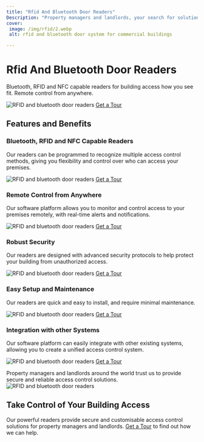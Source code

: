```yaml
---
title: "Rfid And Bluetooth Door Readers"
Description: "Property managers and landlords, your search for solutions to control access to your buildings ends here. Get up-to-date information on the latest RFID and Bluetooth Door Readers available and make secure access a priority!"
cover: 
 image: /img/rfid/2.webp
 alt: rfid and bluetooth door system for commercial buildings

---
```


<h1>Rfid And Bluetooth Door Readers</h1>
<p>Bluetooth, RFID and NFC capable readers for building access how you see fit. Remote control from anywhere.</p>
<img src="/img/software/230.webp" alt="RFID and bluetooth door readers">
<a href="/contact" class="btn btn-primary">Get a Tour</a>
<h2>Features and Benefits</h2>
<h3>Bluetooth, RFID and NFC Capable Readers</h3>
<p>Our readers can be programmed to recognize multiple access control methods, giving you flexibility and control over who can access your premises.</p>
<img src="/img/software/231.webp" alt="RFID and bluetooth door readers">
<a href="/contact" class="btn btn-primary">Get a Tour</a>
<h3>Remote Control from Anywhere</h3>
<p>Our software platform allows you to monitor and control access to your premises remotely, with real-time alerts and notifications.</p>
<img src="/img/software/232.webp"  alt="RFID and bluetooth door readers">
<a href="/contact" class="btn btn-primary">Get a Tour</a>
<h3>Robust Security</h3>
<p>Our readers are designed with advanced security protocols to help protect your building from unauthorized access.</p>
<img src="/img/software/233.webp"  alt="RFID and bluetooth door readers">
<a href="/contact" class="btn btn-primary">Get a Tour</a>
<h3>Easy Setup and Maintenance</h3>
<p>Our readers are quick and easy to install, and require minimal maintenance.</p>
<img src="/img/software/234.webp" alt="RFID and bluetooth door readers">
<a href="/contact" class="btn btn-primary">Get a Tour</a>
<h3>Integration with other Systems</h3>
<p>Our software platform can easily integrate with other existing systems, allowing you to create a unified access control system.</p>
<img src="/img/software/235.webp" alt="RFID and bluetooth door readers">
<a href="/contact" class="btn btn-primary">Get a Tour</a>
<p>Property managers and landlords around the world trust us to provide secure and reliable access control solutions. 
<img src="/img/software/236.webp" alt="RFID and bluetooth door readers"></p>
<h2>Take Control of Your Building Access</h2>
<p>Our powerful readers provide secure and customisable access control solutions for property managers and landlords. <a href="/contact" class="btn btn-primary">Get a Tour</a> to find out how we can help.</p>
